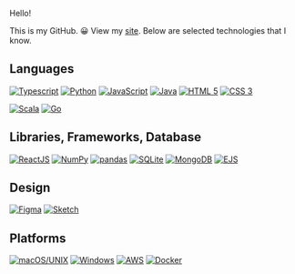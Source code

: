 Hello! 

This is my GitHub. 😀 View my [site](http://iansoohoo.me). Below are selected technologies that I know.

## Languages ##
[![Typescript](https://img.shields.io/badge/-Typescript-4476C0?logo=Typescript&logoColor=white&logoWidth=30&style=for-the-badge)](#)
[![Python](https://img.shields.io/badge/-Python-3776AB?logo=Python&logoColor=white&logoWidth=30&style=for-the-badge)](#)
[![JavaScript](https://img.shields.io/badge/-JavaScript-F7DF1E?logo=JavaScript&logoColor=black&logoWidth=30&style=for-the-badge)](#)
[![Java](https://img.shields.io/badge/-Java-007396?logo=Java&logoColor=white&logoWidth=30&style=for-the-badge)](#)
[![HTML 5](https://img.shields.io/badge/-HTML_5-E34F26?logo=HTML5&logoColor=white&logoWidth=30&style=for-the-badge)](#)
[![CSS 3](https://img.shields.io/badge/-CSS_3-1572B6?logo=CSS3&logoColor=white&logoWidth=30&style=for-the-badge)](#)

[![Scala](https://img.shields.io/badge/-Scala_(familiar)-DC322F?logo=Java&logoWidth=30&style=for-the-badge)](#)
[![Go](https://img.shields.io/badge/-Go_(familiar)-00ADD8?logo=Go&logoWidth=30&style=for-the-badge&logoColor=white)](#)


## Libraries, Frameworks, Database ##
[![ReactJS](https://img.shields.io/badge/-React-61DAFB?logo=react&logoColor=black&logoWidth=30&style=for-the-badge)](#)
[![NumPy](https://img.shields.io/badge/-NumPy-013243?logo=NumPy&logoColor=white&logoWidth=30&style=for-the-badge)](#)
[![pandas](https://img.shields.io/badge/-pandas-150458?logo=pandas&logoColor=white&logoWidth=30&style=for-the-badge)](#)
[![SQLite](https://img.shields.io/badge/-SQLite-003B57?logo=SQLite&logoColor=white&logoWidth=30&style=for-the-badge)](#)
[![MongoDB](https://img.shields.io/badge/-MongoDB-47A248?logo=mongoDB&logoColor=white&logoWidth=30&style=for-the-badge)](#)
[![EJS](https://img.shields.io/badge/-EJS-B8C972?&style=for-the-badge)](#)

## Design ##
[![Figma](https://img.shields.io/badge/-Figma-C5B9FA?logo=Figma&logoWidth=30&style=for-the-badge&logoColor=black)](#)
[![Sketch](https://img.shields.io/badge/-Sketch-F7B500?logo=Sketch&logoWidth=30&style=for-the-badge&logoColor=black)](#)

## Platforms ##
[![macOS/UNIX](https://img.shields.io/badge/macOS|UNIX-000000?style=for-the-badge&logo=macos)](#)
[![Windows](https://img.shields.io/badge/Windows-Insider-0078D6?style=for-the-badge&logo=windows)](#)
[![AWS](https://img.shields.io/badge/AWS-232F3E?style=for-the-badge&logo=amazon-aws)](#)
[![Docker](https://img.shields.io/badge/Docker-0078D6?style=for-the-badge&logo=docker&logoColor=black)](#)





<!--
**capturetheworld/capturetheworld** is a ✨ _special_ ✨ repository because its `README.md` (this file) appears on your GitHub profile.
Platforms, environments, backend, frontend, Version Control & Dev Environment testing deployment scaling infrasctructure, technical writing
Here are some ideas to get you started:
https://simpleicons.org/?q=python
LARGE (https://img.shields.io/badge/-React-61DAFB?logo=react&logoColor=white&logoWidth=30&style=for-the-badge)
SMALL https://img.shields.io/badge/-React-61DAFB?logo=react&logoColor=white&logoWidth=30?style=flat-square&logo=appveyor
https://img.shields.io/badge/Windows-Contributor-0078D6?style=for-the-badge&logo=windows
https://javascript.plainenglish.io/how-to-make-custom-language-badges-for-your-profile-using-shields-io-d2aeaf016b6b

- 🔭 I’m currently working on ...
- 🌱 I’m currently learning ...
- 👯 I’m looking to collaborate on ...
- 🤔 I’m looking for help with ...
- 💬 Ask me about ...
- 📫 How to reach me: ...
- 😄 Pronouns: ...
- ⚡ Fun fact: ...
-->
